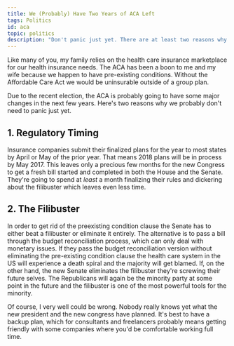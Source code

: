 ```yaml
---
title: We (Probably) Have Two Years of ACA Left
tags: Politics
id: aca
topic: politics
description: "Don't panic just yet. There are at least two reasons why."
---
```


Like many of you, my family relies on the health care insurance marketplace for our health insurance needs. The ACA has been a boon to me and my wife because we happen to have pre-existing conditions. Without the Affordable Care Act we would be uninsurable outside of a group plan.

Due to the recent election, the ACA is probably going to have some major changes in the next few years. Here's two reasons why we probably don't need to panic just yet.

## 1. Regulatory Timing

Insurance companies submit their finalized plans for the year to most states by April or May of the prior year. That means 2018 plans will be in process by May 2017. This leaves only a precious few months for the new Congress to get a fresh bill started and completed in both the House and the Senate. They're going to spend at *least* a month finalizing their rules and dickering about the filibuster which leaves even less time.

## 2. The Filibuster

In order to get rid of the preexisting condition clause the Senate has to either beat a filibuster or eliminate it entirely. 
The alternative is to pass a bill through the budget reconciliation process, which can only deal with monetary issues.
If they pass the budget reconciliation version without eliminating the pre-existing condition clause the health care system in the US will experience a death spiral and the majority will get blamed. If, on the other hand, the new Senate eliminates the filibuster they're screwing their future selves. The Republicans will again be the minority party at some point in the future and the filibuster is one of the most powerful tools for the minority.

Of course, I very well could be wrong. Nobody really knows yet what the new president and the new congress have planned. It's best to have a backup plan, which for consultants and freelancers probably means getting friendly with some companies where you'd be comfortable working full time.
